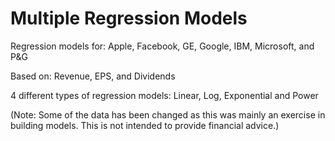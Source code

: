 # Multiple Regression Models

Regression models for:
Apple, 
Facebook, 
GE, 
Google, 
IBM, 
Microsoft, and
P&G

Based on: Revenue, EPS, and Dividends

4 different types of regression models: Linear, Log, Exponential and Power

(Note: Some of the data has been changed as this was mainly an exercise in building models. This is not intended to provide financial advice.)
